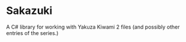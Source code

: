 # Sakazuki
A C# library for working with Yakuza Kiwami 2 files (and possibly other entries of the series.)
